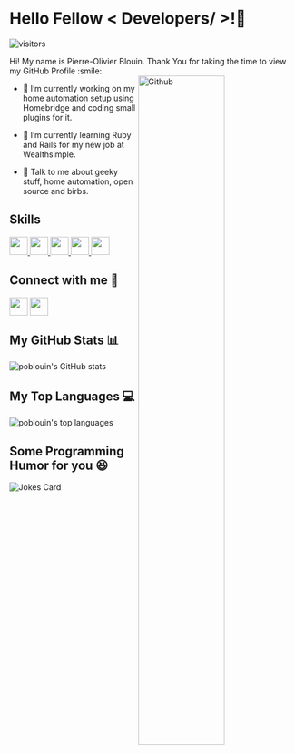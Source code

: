 
<h1> Hello Fellow < Developers/ >!👋 </h1>
<p align='center'>

![visitors](https://visitor-badge.glitch.me/badge?page_id=poblouin.poblouin)

</p>
<div size='20px'> Hi! My name is Pierre-Olivier Blouin. Thank You for taking the time to view my GitHub Profile :smile: 
</div>

<img width="55%" align="right" alt="Github" src="https://raw.githubusercontent.com/onimur/.github/master/.resources/git-header.svg" />


- 🔭 I’m currently working on my home automation setup using Homebridge and coding small plugins for it.

- 🌱 I’m currently learning Ruby and Rails for my new job at Wealthsimple. 

- 💬  Talk to me about geeky stuff, home automation, open source and birbs.

<h2> Skills </h2>
<a href= https://github.com/poblouin?tab=repositories&q=&type=&language=javascript&sort= > <img width ='32px' src ='https://raw.githubusercontent.com/rahulbanerjee26/githubAboutMeGenerator/main/icons/javascript.svg'> </a>
<a href= https://github.com/poblouin?tab=repositories&q=&type=&language=vuejs&sort= > <img width ='32px' src ='https://raw.githubusercontent.com/rahulbanerjee26/githubAboutMeGenerator/main/icons/vuejs.svg'> </a>
<a href= https://github.com/poblouin?tab=repositories&q=&type=&language=typescript&sort= > <img width ='32px' src ='https://raw.githubusercontent.com/rahulbanerjee26/githubAboutMeGenerator/main/icons/typescript.svg'> </a>
<a href= https://github.com/poblouin?tab=repositories&q=&type=&language=ruby&sort= > <img width ='32px' src ='https://raw.githubusercontent.com/rahulbanerjee26/githubAboutMeGenerator/main/icons/ruby.svg'> </a>
<a href= https://github.com/poblouin?tab=repositories&q=&type=&language=python&sort= > <img width ='32px' src ='https://raw.githubusercontent.com/rahulbanerjee26/githubAboutMeGenerator/main/icons/python.svg'> </a>


<h2> Connect with me 🤝 </h2>
<a href = 'https://www.linkedin.com/in/poblouin'> <img width = '32px' align= 'center' src="https://raw.githubusercontent.com/rahulbanerjee26/githubAboutMeGenerator/main/icons/linked-in-alt.svg"/></a> 
<a href = 'https://www.github.com/poblouin'> <img width = '32px' align= 'center' src="https://raw.githubusercontent.com/rahulbanerjee26/githubAboutMeGenerator/main/icons/github.svg"/></a> 


<h2> My GitHub Stats 📊 </h2>

![poblouin's GitHub stats](https://github-readme-stats.vercel.app/api?username=poblouin&show_icons=true&theme=synthwave&count_private=true)

<h2> My Top Languages 💻 </h2>
  
![poblouin's top languages](https://github-readme-stats.vercel.app/api/top-langs/?username=poblouin&layout=compact)

<h2> Some Programming Humor for you 😆 </h2>

![Jokes Card](https://readme-jokes-iuo4hdjuq-poblouin.vercel.app/api?theme=synthwave)
